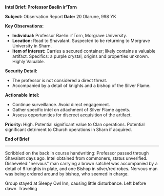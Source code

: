 **Intel Brief: Professor Baelin ir'Torn**

**Subject:** Observation Report
**Date:** 20 Olarune, 998 YK

**Key Observations:**

- **Individual:** Professor Baelin ir'Torn, Morgrave University.
- **Location:** Road to Shavalant. Suspected to be returning to Morgrave University in Sharn.
- **Item of Interest:** Carries a secured container; likely contains a valuable artifact. Specifics: a purple crystal, origins and properties unknown. Highly Valuable.

**Security Detail:**

- The professor is not considered a direct threat.
- Accompanied by a detail of knights and a bishop of the Silver Flame.

**Actionable Intel:**

- Continue surveillance. Avoid direct engagement.
- Gather specific intel on attachment of Silver Flame agents.
- Assess opportunities for discreet acquisition of the artifact.

**Priority:** High. Potential significant value to Clan operations. Potential significant detriment to Church operations in Sharn if acquired.

**End of Brief**

---

Scribbled on the back in course handwriting:
Professor passed through Shavalant days ago. Intel obtained from commoners, status unverified.
Disheveled "nervous" man carrying a brown satchel was accompanied by a detail of 6 knights in plate, and one Bishop in silver/red robes. Nervous man was being ordered around by bishop, who seemed in charge. 

Group stayed at Sleepy Owl Inn, causing little disturbance. Left before dawn. Traveling 

 